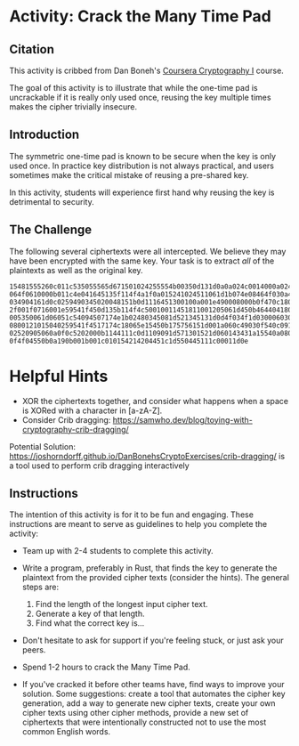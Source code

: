 # Activity: Crack the Many Time Pad

## Citation

This activity is cribbed from Dan Boneh's [Coursera Cryptography I](https://www.coursera.org/learn/crypto/quiz/KZ9js/week-1-programming-assignment-optional/attempt) course.

The goal of this activity is to illustrate that while the one-time pad is uncrackable if it is really only used once, reusing the key multiple times makes the cipher trivially insecure.

## Introduction

The symmetric one-time pad is known to be secure when the key is only used once. In practice key distribution is not always practical, and users sometimes make the critical mistake of reusing a pre-shared key. 

In this activity, students will experience first hand why reusing the key is detrimental to security.

## The Challenge

The following several ciphertexts were all intercepted. We believe they may have been encrypted with the same key. Your task is to extract _all_ of the plaintexts as well as the original key.


```text
15481555260c011c535055565d671501024255554b00350d131d0a0a024c0014000a024501061b0105490c464312160b4f190b550e05490d03191b5746001c4c0b0f0b4b034f
064f0610000b011c4e041645135f114f4a1f0a015241024511061d1b074e08464f030a45171c174f060c024410411c0e00164f16090a54130d00030e000c01021d1c0a4c1c041d4d0b0b00044f06045342094918004e3a41141a060011584c1b5512521f18520a4e351220411c110d571b1d4b124e031d03005267191c000d0319150006010d4e334f0648010a100a48540e00040c4e09010f0d080247491a1b110006551b1e0140
034904161d0c0259490345020048151b0d1116451300100a001e490008000b0f470c18040f541f00000c1a0c4303061c001e1b064c174313051c1b1e4e084e000800025511061c4d0c1d54074f1b4f5707044b530301060005070b45081d021d0009144f1e451d070a55034113100f411a0c45054e0e0418091b43161d1d0701065454084f0b0b474201011e1b55080600154f1647
2f001f0716001e59541f450d135b114f4c50010011451811001205061d450b46440418040115010a42491a4f16411d0d45134f01034448001a094f04450c1b1e001a1c0e5028174d0a1c101652541b4f420d4105004e0745071c000c170d40595909074f03450a0a45541f411a150f4554064e020b01000113175359
005350061d06051c54094507174e1b02480345081d521345131d0d4f034f1d03000603081318171742490048060007014e104f0205084c4105024f1a4101174c1e0f1c5350031c0e0a03115350060047100053000c18114c1d491704101d090b00071c0b4d450e1d0c450241061b59441b4f410f0a4f1c09171645054900074f051b4c0e0c0c4e0852540d040a1b471d4e0545141a1a00000747
0800121015040259541f4517174c18065e15450b175756151d001a060c49030f540c0916431b020a00000d474314034842121b0209014e4118040a5746060b000d1d454f1641302e314e151d445408410f0000070d0b1b521d4552040d104c0d48035206034519071141120d17540a4f1706410d4e0c1c090b1545571d1b48181d1d430f4f1d060e53541f1d1a1903484c04410247
02520905060a0f0c5202000b1144111c0d1109091d571301521d060143431a15540a080c0218520a160a0b410d06164400000601040b55154c191c12521c4e0408180c4e17410d02451d1d144e541a50420a5253061c1141100c52040017030c4e120141
0f4f04550b0a190b001b001c010154214204451c1d550445111c00011d0e
```

# Helpful Hints

* XOR the ciphertexts together, and consider what happens when a space is XORed with a character in [a-zA-Z].
* Consider Crib dragging: https://samwho.dev/blog/toying-with-cryptography-crib-dragging/

Potential Solution: https://joshorndorff.github.io/DanBonehsCryptoExercises/crib-dragging/ is a tool used to perform crib dragging interactively

## Instructions

The intention of this activity is for it to be fun and engaging.
These instructions are meant to serve as guidelines to help you complete the activity:

* Team up with 2-4 students to complete this activity. 

* Write a program, preferably in Rust, that finds the key to generate the plaintext from the provided cipher texts (consider the hints). The general steps are:
    1. Find the length of the longest input cipher text.
    1. Generate a key of that length.
    1. Find what the correct key is...

* Don't hesitate to ask for support if you're feeling stuck, or just ask your peers. 

* Spend 1-2 hours to crack the Many Time Pad. 

* If you've cracked it before other teams have, find ways to improve your solution. Some suggestions: create a tool that automates the cipher key generation, add a way to generate new cipher texts, create your own cipher texts using other cipher methods, provide a new set of ciphertexts that were intentionally constructed not to use the most common English words.
